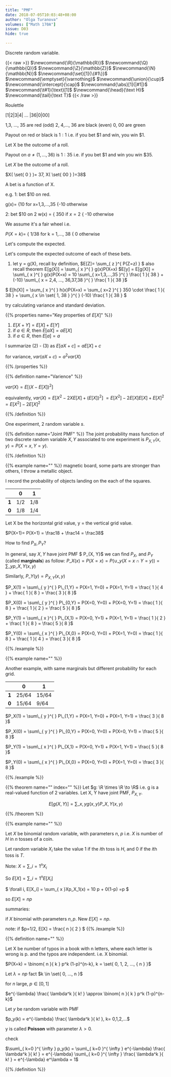 ```yaml
---
title: "PMF"
date: 2018-07-05T10:03:48+08:00
author: "Olga Turanova"
volumes: ["Math 170A"]
issue: D03
hide: true

---
```


Discrete random variable.

<!--more-->

<div class="latex-macros">
  {{< raw >}}
    $\newcommand{\R}{\mathbb{R}}$
    $\newcommand{\Q}{\mathbb{Q}}$
    $\newcommand{\Z}{\mathbb{Z}}$
    $\newcommand{\N}{\mathbb{N}}$
    $\newcommand{\set}[1]{\{#1\}}$
    $\newcommand{\emptyset}{\varnothing}$
    $\newcommand{\union}{\cup}$
    $\newcommand{\intercept}{\cap}$
    $\newcommand{\abs}[1]{|#1|}$
    $\newcommand{\t#1}{\text}[1]$
    $\newcommand{\head}{\text H}$
    $\newcommand{\tail}{\text T}$
  {{< /raw >}}
</div>

Roulettle

[1|2|3|4| ... |36|0|00]

1,3, ..., 35 are red (odd)
2, 4,..., 36 are black (even)
0, 00 are green

Payout on red or black is $1:1$ i.e. if you bet \$1 and win, you win \$1.

Let X be the outcome of a roll.

Payout on $a \neq (1, ..., 36)$ is $1:35$ i.e. if you bet \$1 and win you win \$35.


Let $X$ be the outcome of a roll.

$X( \set{ 0 } )= 37, X( \set{ 00 } )=38$

A bet is a function of X.

e.g. 1: bet \$10 on red.

g(x)= {10  for x=1,3,...,35
      {-10 otherwise

2: bet \$10 on 2
w(x) = { 350 if $x = 2$
       { -10 otherwise

We assume it's a fair wheel i.e.

$P(X=k)$= { 1/38 for k = 1,..., 38
        { 0 otherwise

Let's compute the expected.

Let's compute the expected outcome of each of these bets.

1. let y = g(X),
 recall by definition, $E[Z]= \sum\_{ z }^{ P(Z=z) } $
 also recall theorem E[g(X)] = \sum\_{ x }^{  } g(x)P(X=x)
$E[y] = E[g(X)] = \sum\_{ x }^{  } g(x)P(X=x) = 10 \sum\_{ x=1,3,...,35 }^{  } \frac{ 1 }{ 38 } + (-10) \sum\_{ x = 2,4, ..., 36,37,38 }^{  } \frac{ 1 }{ 38 }$

$ E[h(X)] = \sum\_{ x }^{  } h(x)P(X=x) = \sum\_{ x=2 }^{  } 350 \cdot \frac{ 1 }{ 38 } + \sum\_{ x \in \set{ 1, 38 } }^{  }  (-10) \frac{ 1 }{ 38 } $

try calculating variance and standard deviation.

{{% properties name="Key properties of $E[X]$" %}}

1. $E[X+Y] = E[X] + E[Y]$
2. if $a \in R$, then $E[aX] = aE[X]$
3. if $a \in R$, then $E[a] = a$

I summarize (2) - (3) as $E[aX + c] = aE[X] + c$

for variance,
$var(aX + c) = a^2 var(X)$

{{% /properties %}}

{{% definition name="Varience" %}}

$var(X) = E[(X-E[X])^2]$

equivalently, $var(X) = E [X^2 -2XE[X] + (E[X])^2]$
$=E[X^2] - 2E[X]E[X] + E[X]^2 = E[X^2] -2E[X]^2$

{{% /definition %}}

One experiment, $2$ random variable $s$.

{{% definition name="Joint PMF" %}}
The joint probability mass function of two discrete random variable $X,Y$ associated to one experiment is $P_{X,Y}(x,y) = P(X=x, Y=y)$.

{{% /definition %}}

{{% example name="" %}}
magnetic board, some parts are stronger than others, I throw a metallic object.

I record the probability of objects landing on the each of the squares.


|     | 0 | 1 |
|-----|---|---|
|**1**|1/2|1/8|
|**0**|1/8|1/4|

Let X be the horizontal grid value,
y = the vertical grid value.

$P(X=1)= P(X=1) = \frac18 + \frac14 = \frac38$

How to find $P_X, P_Y$?

In general, say $X, Y$ have joint PMF $ P_{X, Y}$ we can find $P_X$, and $P_Y$ (called **marginals**) as follow:
$P\_X(x) = P(X=x) = P( \cup\_y (X=x \cap Y = y) ) = \sum\_{ y }^{  } p\_{X,Y}(x,y)$

Similarly,
$P\_Y(y) = P_{X,Y}(x,y)$


$P_X(1) = \sum\_{ y }^{  } P\_{1,Y} = P(X=1, Y=0) + P(X=1, Y=1) = \frac{ 1 }{ 4 } + \frac{ 1 }{ 8 } = \frac{ 3 }{ 8 }$

$P_X(0) = \sum\_{ y }^{  } P\_{0,Y} = P(X=0, Y=0) + P(X=0, Y=1) = \frac{ 1 }{ 8 } + \frac{ 1 }{ 2 } = \frac{ 5 }{ 8 }$

$P_Y(1) = \sum\_{ x }^{  } P\_{X,1} = P(X=0, Y=1) + P(X=1, Y=1) = \frac{ 1 }{ 2 } + \frac{ 1 }{ 8 } = \frac{ 5 }{ 8 }$

$P_Y(0) = \sum\_{ x }^{  } P\_{X,0} = P(X=0, Y=0) + P(X=1, Y=0) = \frac{ 1 }{ 8 } + \frac{ 1 }{ 4 } = \frac{ 3 }{ 8 }$

{{% /example %}}


{{% example name="" %}}

Another example, with same marginals but different probability for each grid.

|     | 0 | 1 |
|-----|---|---|
|**1**|25/64|15/64|
|**0**|15/64|9/64|

$P_X(1) = \sum\_{ y }^{  } P\_{1,Y} = P(X=1, Y=0) + P(X=1, Y=1) = \frac{ 3 }{ 8 }$

$P_X(0) = \sum\_{ y }^{  } P\_{0,Y} = P(X=0, Y=0) + P(X=0, Y=1) = \frac{ 5 }{ 8 }$

$P_Y(1) = \sum\_{ x }^{  } P\_{X,1} = P(X=0, Y=1) + P(X=1, Y=1) = \frac{ 5 }{ 8 }$

$P_Y(0) = \sum\_{ x }^{  } P\_{X,0} = P(X=0, Y=0) + P(X=1, Y=0) = \frac{ 3 }{ 8 }$

{{% /example %}}


{{% theorem name="" index="" %}}
Let $g: \R \times \R \to \R$
i.e. g is a real-valued function of 2 variables. Let X, Y have joint PMF, $P_{X,Y}$.

$$E[g(X,Y)] = \sum\_{ x,y }^{  } g(x,y) P\_{X,Y}(x, y)$$

{{% /theorem %}}

{{% example name="" %}}

Let $X$ be binomial random variable, with parameters $n$, $p$ i.e. $X$ is number of $H$ in $n$ tosses of a coin.

Let random variable $X_i$ take the value $1$ if the $i$th toss is $H$, and $0$ if the $i$th toss is $T$.

Note: $X = \sum\_{ i=1 }^{ n } X_i$

So $E[X] = \sum\_{ i=1 }^{ n } E[X_i]$

$ \forall i, E[X\_i] = \sum\_{ x }Xp\_X\_1(x) = 10 p + 0(1-p) =p $

so $E[X] = np$

summaries:

if $X$ binomial with parameters $n, p$. New $E[X]= np$.

note: if $p=1/2, E[X] = \frac{ n }{ 2 } $
{{% /example %}}

{{% definition name="" %}}

Let X be number of typos in a book with n letters, where each letter is wrong is p. and the typos are independent. i.e. X binomial.

$P(X=k) = \binom{ n }{ k } p^k (1-p)^{n-k}, k = \set{ 0, 1, 2, ..., { n } }$

Let $\lambda = np$ fact $k \in \set{ 0, ..., n }$

for $n$ large, $p \in [0, 1]$

$e^{-\lambda} \frac{ \lambda^k }{ k! } \approx \binom{ n }{ k } p^k (1-p)^{n-k}$

Let $y$ be random variable with PMF

$p_y(k) = e^{-\lambda} \frac{ \lambda^k }{ k! }, k= 0,1,2,...$

y is called **Poisson** with parameter $\lambda > 0$.

check

$\sum\_{ k=0 }^{ \infty } p_y(k) = \sum\_{ k=0 }^{ \infty } e^{-\lambda} \frac{ \lambda^k }{ k! } =  e^{-\lambda} \sum\_{ k=0 }^{ \infty } \frac{ \lambda^k }{ k! } = e^{-\lambda} e^\lambda = 1$

{{% /definition %}}
